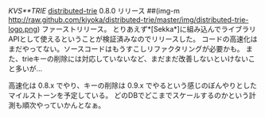 *KVS**TRIE* [distributed-trie](http://github.com/kiyoka/distributed-trie) 0.8.0 リリース
##(img-m http://raw.github.com/kiyoka/distributed-trie/master/img/distributed-trie-logo.png)
ファーストリリース。
とりあえず*[Sekka*]に組み込んでライブラリAPIとして使えるということが検証済みなのでリリースした。
コードの高速化はまだやってない。ソースコードはもうすこしリファクタリングが必要かも。
また、trieキーの削除には対応していないなど、まだまだ改善しないといけないこと多いが…

高速化は 0.8.x でやり、キーの削除は 0.9.x でやるという感じのぼんやりとしたマイルストーンを予定している。
どのDBでどこまでスケールするのかという計測も順次やっていかんとなぁ。
